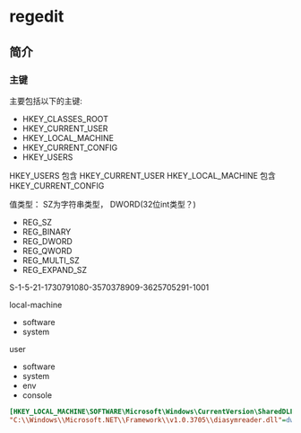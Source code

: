# regedit

## 简介

### 主键
主要包括以下的主键:
* HKEY_CLASSES_ROOT
* HKEY_CURRENT_USER
* HKEY_LOCAL_MACHINE
* HKEY_CURRENT_CONFIG
* HKEY_USERS

HKEY_USERS 包含  HKEY_CURRENT_USER 
HKEY_LOCAL_MACHINE 包含HKEY_CURRENT_CONFIG

值类型：
SZ为字符串类型，
DWORD(32位int类型？)
* REG_SZ
* REG_BINARY
* REG_DWORD
* REG_QWORD
* REG_MULTI_SZ
* REG_EXPAND_SZ


S-1-5-21-1730791080-3570378909-3625705291-1001

local-machine
* software
* system


user
* software
* system
* env
* console


``` ini
[HKEY_LOCAL_MACHINE\SOFTWARE\Microsoft\Windows\CurrentVersion\SharedDLLs]
"C:\\Windows\\Microsoft.NET\\Framework\\v1.0.3705\\diasymreader.dll"=dword:00001000
```